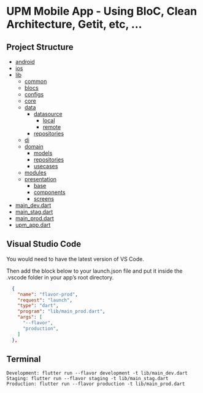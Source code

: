 # UPM Mobile App - Using BloC, Clean Architecture, Getit, etc, ...

## Project Structure

* [android](./android)
* [ios](./ios)
* [lib](./lib)
  * [common](./lib/common)
  * [blocs](./lib/blocs)
  * [configs](./lib/configs)
  * [core](./lib/core)
  * [data](./lib/data)
    * [datasource](./lib/data/datasource)
      * [local](./lib/data/datasource/local)
      * [remote](./lib/data/datasource/remote)
    * [repositories](./lib/data/repositories)
  * [di](./lib/di)
  * [domain](./lib/domain)
    * [models](./lib/domain/models)
    * [repositories](./lib/domain/repositories)
    * [usecases](./lib/domain/usecases)
  * [modules](./lib/modules)
  * [presentation](./lib/presentation)
    * [base](./lib/presentation/base) 
    * [components](./lib/presentation/components)
    * [screens](./lib/presentation/screens)
 * [main_dev.dart](./lib/main_dev.dart)
 * [main_stag.dart](./lib/main_stag.dart)
 * [main_prod.dart](./lib/main_prod.dart)
 * [upm_app.dart](./lib/upm_app.dart)


## Visual Studio Code

You would need to have the latest version of VS Code.

Then add the block below to your launch.json file and put it inside the .vscode folder in your app’s root directory.

```json
  {
    "name": "flavor-prod",
    "request": "launch",
    "type": "dart",
    "program": "lib/main_prod.dart",
    "args": [
      "--flavor",
      "production",
    ]
  },
```

## Terminal
```
Development: flutter run --flavor development -t lib/main_dev.dart
Staging: flutter run --flavor staging -t lib/main_stag.dart
Production: flutter run --flavor production -t lib/main_prod.dart
```
